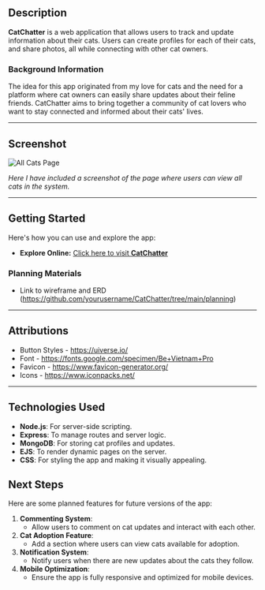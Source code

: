 ## Description

**CatChatter** is a web application that allows users to track and update information about their cats. Users can create profiles for each of their cats, and share photos, all while connecting with other cat owners.

### Background Information

The idea for this app originated from my love for cats and the need for a platform where cat owners can easily share updates about their feline friends. CatChatter aims to bring together a community of cat lovers who want to stay connected and informed about their cats' lives.

---

## Screenshot

![All Cats Page](./assets/catchatterAllCatsPage.png)

*Here I have included a screenshot of the page where users can view all cats in the system.*

---

## Getting Started

Here's how you can use and explore the app:

- **Explore Online:** [Click here to visit **CatChatter**](https://yourwebsite.com/catchatter)

### Planning Materials

- Link to wireframe and ERD (https://github.com/yourusername/CatChatter/tree/main/planning)

---

## Attributions

- Button Styles - https://uiverse.io/
- Font - https://fonts.google.com/specimen/Be+Vietnam+Pro
- Favicon - https://www.favicon-generator.org/
- Icons - https://www.iconpacks.net/

---

## Technologies Used
- **Node.js**: For server-side scripting.
- **Express**: To manage routes and server logic.
- **MongoDB**: For storing cat profiles and updates.
- **EJS**: To render dynamic pages on the server.
- **CSS**: For styling the app and making it visually appealing.

## Next Steps
Here are some planned features for future versions of the app:
1. **Commenting System**:
    - Allow users to comment on cat updates and interact with each other.
2. **Cat Adoption Feature**:
    - Add a section where users can view cats available for adoption.
3. **Notification System**:
    - Notify users when there are new updates about the cats they follow.
4. **Mobile Optimization**:
    - Ensure the app is fully responsive and optimized for mobile devices.
